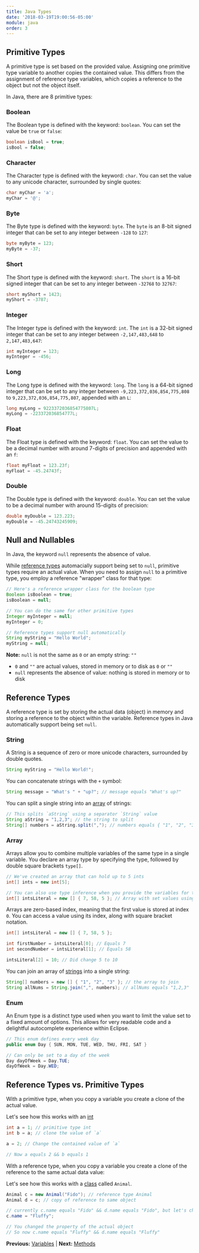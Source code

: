 ```yaml
---
title: Java Types
date: '2018-03-19T19:00:56-05:00'
module: java
order: 3
---
```


## Primitive Types

A primitive type is set based on the provided value. Assigning one primitive type variable to another copies the contained value. This differs from the assignment of reference type variables, which copies a reference to the object but not the object itself.

In Java, there are 8 primitive types:

### Boolean

The Boolean type is defined with the keyword: `boolean`. You can set the value be `true` or `false`:

```java
boolean isBool = true;
isBool = false;
```

### Character

The Character type is defined with the keyword: `char`. You can set the value to any unicode character, surrounded by single quotes:

```java
char myChar = 'a';
myChar = '@';
```

### Byte

The Byte type is defined with the keyword: `byte`. The `byte` is an 8-bit signed integer that can be set to any integer between `-128` to `127`:

```java
byte myByte = 123;
myByte = -37;
```

### Short

The Short type is defined with the keyword: `short`. The `short` is a 16-bit signed integer that can be set to any integer between `-32768` to `32767`:

```java
short myShort = 1423;
myShort = -3787;
```

### Integer

The Integer type is defined with the keyword: `int`. The `int` is a 32-bit signed integer that can be set to any integer between `-2,147,483,648` to `2,147,483,647`:

```java
int myInteger = 123;
myInteger = -456;
```

### Long

The Long type is defined with the keyword: `long`. The `long` is a 64-bit signed integer that can be set to any integer between `-9,223,372,036,854,775,808` to `9,223,372,036,854,775,807`, appended with an `L`:

```java
long myLong = 9223372036854775807L;
myLong = -223372036854777L;
```

### Float

The Float type is defined with the keyword: `float`. You can set the value to be a decimal number with around 7-digits of precision and appended with an `f`:

```java
float myFloat = 123.23f;
myFloat = -45.24743f;
```

### Double

The Double type is defined with the keyword: `double`. You can set the value to be a decimal number with around 15-digits of precision:

```java
double myDouble = 123.223;
myDouble = -45.24743245909;
```

## Null and Nullables

In Java, the keyword `null` represents the absence of value.

While [reference types](#reference-types) automacially support being set to `null`, primitive types require an actual value. When you need to assign `null` to a primitive type, you employ a reference "wrapper" class for that type:

```java
// Here's a reference wrapper class for the boolean type
Boolean isBoolean = true;
isBoolean = null;

// You can do the same for other primitive types
Integer myInteger = null;
myInteger = 0;

// Reference types support null automatically
String myString = "Hello World";
myString = null;
```

**Note:** `null` is not the same as `0` or an empty string: `""`

* `0` and `""` are actual values, stored in memory or to disk as `0` or `""`
* `null` represents the absence of value: nothing is stored in memory or to disk

## Reference Types

A reference type is set by storing the actual data (object) in memory and storing a reference to the object within the variable. Reference types in Java automatically support being set `null`.

### String

A String is a sequence of zero or more unicode characters, surrounded by double quotes.

```java
String myString = "Hello World!";
```

You can concatenate strings with the `+` symbol:

```java
String message = "What's " + "up?"; // message equals "What's up?"
```

You can split a single string into an [array](#array) of strings:

```java
// This splits `aString` using a separator `String` value
String aString = "1,2,3"; // the string to split
String[] numbers = aString.split(","); // numbers equals { "1", "2", "3" };
```

### Array

Arrays allow you to combine multiple variables of the same type in a single variable. You declare an array type by specifying the type, followed by double square brackets `type[]`.

```java
// We've created an array that can hold up to 5 ints
int[] ints = new int[5];

// You can also use type inference when you provide the variables for the array to contain
int[] intsLiteral = new [] { 7, 58, 5 }; // Array with set values using curly bracket notation
```

Arrays are zero-based index, meaning that the first value is stored at index `0`. You can access a value using its index, along with square bracket notation.

```java
int[] intsLiteral = new [] { 7, 58, 5 };

int firstNumber = intsLiteral[0]; // Equals 7
int secondNumber = intsLiteral[1]; // Equals 58

intsLiteral[2] = 10; // Did change 5 to 10
```

You can join an array of [strings](#strings) into a single string:

```java
String[] numbers = new [] { "1", "2", "3" }; // the array to join
String allNums = String.join(",", numbers); // allNums equals "1,2,3"
```

### Enum

An Enum type is a distinct type used when you want to limit the value set to a fixed amount of options. This allows for very readable code and a delightful autocomplete experience within Eclipse.

```csharp
// This enum defines every week day
public enum Day { SUN, MON, TUE, WED, THU, FRI, SAT }

// Can only be set to a day of the week
Day dayOfWeek = Day.TUE;
dayOfWeek = Day.WED;
```

## Reference Types vs. Primitive Types

With a primitive type, when you copy a variable you create a clone of the actual value.

Let's see how this works with an [int](#integer)

```java
int a = 1; // primitive type int
int b = a; // clone the value of `a`

a = 2; // Change the contained value of `a`

// Now a equals 2 && b equals 1
```

With a reference type, when you copy a variable you create a clone of the reference to the same actual data value:

Let's see how this works with a [class](classes.markdown#classes) called `Animal`.

```java
Animal c = new Animal("Fido"); // reference type Animal
Animal d = c; // copy of reference to same object

// currently c.name equals "Fido" && d.name equals "Fido", but let's change that:
c.name = "Fluffy";

// You changed the property of the actual object
// So now c.name equals "Fluffy" && d.name equals "Fluffy"
```

**Previous:** [Variables](variables.markdown) |
**Next:** [Methods](methods.markdown)

